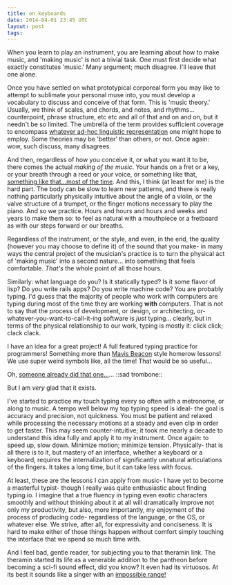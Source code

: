 ```yaml
---
title: on keyboards
date: 2014-04-01 23:45 UTC
layout: post
tags:
---
```


When you learn to play an instrument, you are learning about how to make music, and 'making music' is not a trivial task. One must first decide what exactly constitutes 'music.'  Many argument; much disagree. I'll leave that one alone.

Once you have settled on what prototypical corporeal form you may like to attempt to sublimate your personal muse into, you must develop a vocabulary to discuss and conceive of that form. This is 'music theory.' Usually, we think of scales, and chords, and notes, and rhythms... counterpoint, phrase structure, etc etc and all of that and on and on, but it needn't be so limited. The umbrella of the term provides sufficient coverage to encompass [whatever ad-hoc linguistic representation](https://www.youtube.com/watch?v=D\_orL8BFFqo) one might hope to employ. Some theories may be 'better' than others, or not. Once again: wow, such discuss, many disagrees.

And then, regardless of how you conceive it, or what you want it to be, there comes the actual _making of the music_. Your hands on a fret or a key, or your breath through a reed or your voice, or something like that, [something like that...most of the time](https://www.youtube.com/watch?v=nJYho56INKU). And this, I think (at least for me) is the hard part. The body can be slow to learn new patterns, and there is really nothing particularly physically intuitive about the angle of a violin, or the valve structure of a trumpet, or the finger motions necessary to play the piano. And so we practice. Hours and hours and hours and weeks and years to make them so: to feel as natural with a mouthpiece or a fretboard as with our steps forward or our breaths.

Regardless of the instrument, or the style, and even, in the end, the quality (however you may choose to define it) of the sound that you make- in many ways the central project of the musician's practice is to turn the physical act of 'making music' into a second nature... into something that feels comfortable. _That's_ the whole point of all those hours.

Similarly: what language do you? Is it statically typed? Is it some flavor of lisp? Do you write rails apps? Do you write machine code? You are probably typing. I'd guess that the majority of people who work with computers are typing during most of the time they are working **with** computers. That is not to say that the process of development, or design, or architecting, or-whatever-you-want-to-call-it-ing software is *just* typing... clearly, but in terms of the physical relationship to our work, typing is mostly it: click click; clack clack.

I have an idea for a great project! A full featured typing practice for programmers! Something more than [Mavis Beacon](https://www.youtube.com/watch?v=YRn-HwZPRZ8) style homerow lessons! We use super weird symbols like, all the time! That would be so useful...

Oh, [someone already did that one...](http://typing.io/)... ::sad trombone::

But I am *very* glad that it exists.

I've started to practice my touch typing every so often with a metronome, or along to music. A tempo well below my top typing speed is ideal- the goal is accuracy and precision, not quickness. You must be patient and relaxed while processing the necessary motions at a steady and even clip in order to get faster. This may seem counter-intuitive; it took me nearly a decade to understand this idea fully and apply it to my instrument. Once again: to speed up, slow down. Minimize motion; minimize tension. Physically- that is all there is to it, but mastery of an interface, whether a keyboard or a keyboard, requires the internalization of significantly unnatural articulations of the fingers. It takes a long time, but it can take less with focus.

At least, these are the lessons I can apply from music- I have yet to become a masterful typist- though I really was quite enthusiastic about finding typing.io. I imagine that a true fluency in typing even exotic characters smoothly and without thinking about it at all will dramatically improve not only my productivity, but also, more importantly, my enjoyment of the process of producing code- regardless of the language, or the OS, or whatever else. We strive, after all, for expressivity and conciseness. It is hard to make either of those things happen without comfort simply touching the interface that we spend so much time with.

And I feel bad, gentle reader, for subjecting you to that theramin link. The theramin started its life as a venerable addition to the pantheon before becoming a sci-fi sound effect, did you know? It even had its virtuosos. At its best it sounds like a singer with an [impossible range!](https://www.youtube.com/watch?v=pSzTPGlNa5U)
